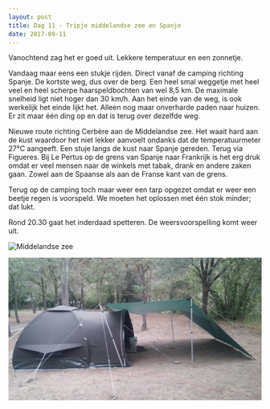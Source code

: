 ```yaml
---
layout: post
title: Dag 11 - Tripje middelandse zee en Spanje 
date: 2017-09-11
---
```

Vanochtend zag het er goed uit. Lekkere temperatuur en een zonnetje. <br>

Vandaag maar eens een stukje rijden. Direct vanaf de camping richting Spanje. De kortste weg, dus over de berg. Een heel smal weggetje met heel veel en heel scherpe haarspeldbochten van wel 8,5 km. De maximale snelheid ligt niet hoger dan 30 km/h. Aan het einde van de weg, is ook werkelijk het einde lijkt het. Alleen nog maar onverharde paden naar huizen. Er zit maar één ding op en dat is terug over dezelfde weg.<br> 

Nieuwe route richting Cerbère aan de Middelandse zee. Het waait hard aan de kust waardoor het niet lekker aanvoelt ondanks dat de temperatuurmeter 27°C aangeeft. Een stuje langs de kust naar Spanje gereden. Terug via Figueres. Bij Le Pertus op de grens van Spanje naar Frankrijk is het erg druk omdat er veel mensen naar de winkels met tabak, drank en andere zaken gaan. Zowel aan de Spaanse als aan de Franse kant van de grens.<br>

Terug op de camping toch maar weer een tarp opgezet omdat er weer een beetje regen is voorspeld. We moeten het oplossen met één stok minder; dat lukt.<br>

Rond 20.30 gaat het inderdaad spetteren. De weersvoorspelling komt weer uit.<br>

![Middelandse zee]( https://github.com/Prudento-NL/2017-09-frankrijk/blob/master/images/dag11a.jpg?raw=true)<br>

![Tent met tarp]( https://github.com/Prudento-NL/2017-09-frankrijk/blob/master/images/dag11b.jpg?raw=true)
